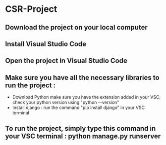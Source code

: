 # CSR-Project
## Download the project on your local computer
## Install Visual Studio Code
## Open the project in Visual Studio Code
## Make sure you have all the necessary libraries to run the project :
- Download Python make sure you have the extension added in your VSC; check your python version using "python --version"
- Install django : run the command "pip install django" in your VSC terminal
## To run the project, simply type this command in your VSC terminal : python manage.py runserver
